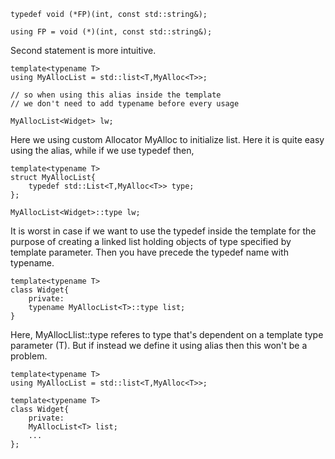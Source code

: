 
```
typedef void (*FP)(int, const std::string&);

using FP = void (*)(int, const std::string&);
```
Second statement is more intuitive.

```
template<typename T>
using MyAllocList = std::list<T,MyAlloc<T>>;

// so when using this alias inside the template 
// we don't need to add typename before every usage

MyAllocList<Widget> lw;
```
Here we using custom Allocator MyAlloc to initialize list.
Here it is quite easy using the alias, while if we use 
typedef then,

```
template<typename T>
struct MyAllocList{
	typedef std::List<T,MyAlloc<T>> type;
};

MyAllocList<Widget>::type lw;
```

It is worst in case if we want to use the typedef inside the template
for the purpose of creating a linked list holding objects of type 
specified by template parameter.
Then you have precede the typedef name with typename.

```
template<typename T>
class Widget{
	private:
	typename MyAllocList<T>::type list;
}
```
Here, MyAllocLlist<T>::type referes to type that's dependent on a template
type parameter (T).
But if instead we define it using alias then this won't be a problem.

```
template<typename T>
using MyAllocList = std::list<T,MyAlloc<T>>;

template<typename T>
class Widget{
	private:
	MyAllocList<T> list;
	...
};
